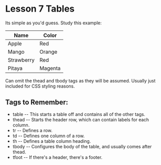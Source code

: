 # Lesson 7 Tables
Its simple as you'd guess. Study this example:

<table>
    <thead>
        <tr>
         <th>Name</th>
         <th>Color</th>
        <tr>
    </thead>
    <tbody>
        <tr><td>Apple</td><td>Red</td></tr>
        <tr><td>Mango</td><td>Orange</td></tr>
        <tr><td>Strawberry</td><td>Red</td></tr>
        <tr><td>Pitaya</td><td>Magenta</td></tr>
    </tbody>
</table>

Can omit the thead and tbody tags as they will be assumed. Usually just included for CSS styling reasons.

## Tags to Remember:
* table -- This starts a table off and contains all of the other tags.
* thead -- Starts the header row, which can contain labels for each column.
* tr -- Defines a row.
* td -- Defines one column of a row.
* th -- Defines a table column heading.
* tbody -- Configures the body of the table, and usually comes after thead.
* tfoot -- If there's a header, there's a footer.